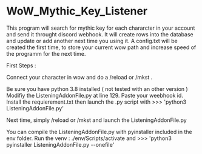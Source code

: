 # WoW_Mythic_Key_Listener

This program will search for mythic key for each chararcter in your account and send it throught discord webhook.
It will create rows into the database and update or add another next time you using it.
A config.txt will be created the first time, to store your current wow path and increase speed of the programm for the next time.

First Steps : 

Connect your character in wow and do a /reload or /mkst .

Be sure you have python 3.8 installed ( not tested with an other version )
Modifiy the ListeningAddonFile.py at line 129. Paste your weebhook id.
Install the requierement.txt then launch the .py script with >>> 'python3 ListeningAddonFile.py'


Next time, simply /reload or /mkst and launch the ListeningAddonFile.py


You can compile the ListeningAddonFile.py with pyinstaller included in the env folder.
Run the venv : ./env/Scripts/activate
and >>> 'python3 pyinstaller ListeningAddonFile.py --onefile'
